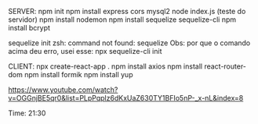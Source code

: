 SERVER:
npm init
npm install express cors mysql2
node index.js (teste do servidor)
npm install nodemon
npm install sequelize sequelize-cli
npm install bcrypt

sequelize init
zsh: command not found: sequelize
Obs: por que o comando acima deu erro, usei esse: npx sequelize-cli init

CLIENT:
npx create-react-app .
npm install axios
npm install react-router-dom
npm install formik 
npm install yup




https://www.youtube.com/watch?v=OGGnjBE5qr0&list=PLpPqplz6dKxUaZ630TY1BFIo5nP-_x-nL&index=8

Time: 21:30
